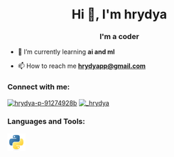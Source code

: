 <h1 align="center">Hi 👋, I'm hrydya</h1>
<h3 align="center">I'm a coder</h3>

- 🌱 I’m currently learning **ai and ml**

- 📫 How to reach me **hrydyapp@gmail.com**

<h3 align="left">Connect with me:</h3>
<p align="left">
<a href="https://linkedin.com/in/hrydya-p-91274928b" target="blank"><img align="center" src="https://raw.githubusercontent.com/rahuldkjain/github-profile-readme-generator/master/src/images/icons/Social/linked-in-alt.svg" alt="hrydya-p-91274928b" height="30" width="40" /></a>
<a href="https://instagram.com/_hrydya" target="blank"><img align="center"  alt="_hrydya" height="30" width="40" /></a>
</p>

<h3 align="left">Languages and Tools:</h3>
<p align="left"> <a href="https://www.python.org" target="_blank" rel="noreferrer"> <img src="https://raw.githubusercontent.com/devicons/devicon/master/icons/python/python-original.svg" alt="python" width="40" height="40"/> </a> </p>
 

